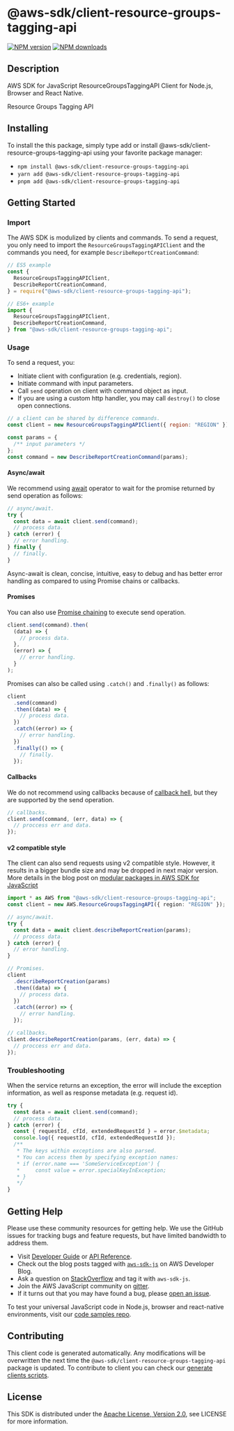 # @aws-sdk/client-resource-groups-tagging-api

[![NPM version](https://img.shields.io/npm/v/@aws-sdk/client-resource-groups-tagging-api/latest.svg)](https://www.npmjs.com/package/@aws-sdk/client-resource-groups-tagging-api)
[![NPM downloads](https://img.shields.io/npm/dm/@aws-sdk/client-resource-groups-tagging-api.svg)](https://www.npmjs.com/package/@aws-sdk/client-resource-groups-tagging-api)

## Description

AWS SDK for JavaScript ResourceGroupsTaggingAPI Client for Node.js, Browser and React Native.

<fullname>Resource Groups Tagging API</fullname>

## Installing

To install the this package, simply type add or install @aws-sdk/client-resource-groups-tagging-api
using your favorite package manager:

- `npm install @aws-sdk/client-resource-groups-tagging-api`
- `yarn add @aws-sdk/client-resource-groups-tagging-api`
- `pnpm add @aws-sdk/client-resource-groups-tagging-api`

## Getting Started

### Import

The AWS SDK is modulized by clients and commands.
To send a request, you only need to import the `ResourceGroupsTaggingAPIClient` and
the commands you need, for example `DescribeReportCreationCommand`:

```js
// ES5 example
const {
  ResourceGroupsTaggingAPIClient,
  DescribeReportCreationCommand,
} = require("@aws-sdk/client-resource-groups-tagging-api");
```

```ts
// ES6+ example
import {
  ResourceGroupsTaggingAPIClient,
  DescribeReportCreationCommand,
} from "@aws-sdk/client-resource-groups-tagging-api";
```

### Usage

To send a request, you:

- Initiate client with configuration (e.g. credentials, region).
- Initiate command with input parameters.
- Call `send` operation on client with command object as input.
- If you are using a custom http handler, you may call `destroy()` to close open connections.

```js
// a client can be shared by difference commands.
const client = new ResourceGroupsTaggingAPIClient({ region: "REGION" });

const params = {
  /** input parameters */
};
const command = new DescribeReportCreationCommand(params);
```

#### Async/await

We recommend using [await](https://developer.mozilla.org/en-US/docs/Web/JavaScript/Reference/Operators/await)
operator to wait for the promise returned by send operation as follows:

```js
// async/await.
try {
  const data = await client.send(command);
  // process data.
} catch (error) {
  // error handling.
} finally {
  // finally.
}
```

Async-await is clean, concise, intuitive, easy to debug and has better error handling
as compared to using Promise chains or callbacks.

#### Promises

You can also use [Promise chaining](https://developer.mozilla.org/en-US/docs/Web/JavaScript/Guide/Using_promises#chaining)
to execute send operation.

```js
client.send(command).then(
  (data) => {
    // process data.
  },
  (error) => {
    // error handling.
  }
);
```

Promises can also be called using `.catch()` and `.finally()` as follows:

```js
client
  .send(command)
  .then((data) => {
    // process data.
  })
  .catch((error) => {
    // error handling.
  })
  .finally(() => {
    // finally.
  });
```

#### Callbacks

We do not recommend using callbacks because of [callback hell](http://callbackhell.com/),
but they are supported by the send operation.

```js
// callbacks.
client.send(command, (err, data) => {
  // proccess err and data.
});
```

#### v2 compatible style

The client can also send requests using v2 compatible style.
However, it results in a bigger bundle size and may be dropped in next major version. More details in the blog post
on [modular packages in AWS SDK for JavaScript](https://aws.amazon.com/blogs/developer/modular-packages-in-aws-sdk-for-javascript/)

```ts
import * as AWS from "@aws-sdk/client-resource-groups-tagging-api";
const client = new AWS.ResourceGroupsTaggingAPI({ region: "REGION" });

// async/await.
try {
  const data = await client.describeReportCreation(params);
  // process data.
} catch (error) {
  // error handling.
}

// Promises.
client
  .describeReportCreation(params)
  .then((data) => {
    // process data.
  })
  .catch((error) => {
    // error handling.
  });

// callbacks.
client.describeReportCreation(params, (err, data) => {
  // proccess err and data.
});
```

### Troubleshooting

When the service returns an exception, the error will include the exception information,
as well as response metadata (e.g. request id).

```js
try {
  const data = await client.send(command);
  // process data.
} catch (error) {
  const { requestId, cfId, extendedRequestId } = error.$metadata;
  console.log({ requestId, cfId, extendedRequestId });
  /**
   * The keys within exceptions are also parsed.
   * You can access them by specifying exception names:
   * if (error.name === 'SomeServiceException') {
   *     const value = error.specialKeyInException;
   * }
   */
}
```

## Getting Help

Please use these community resources for getting help.
We use the GitHub issues for tracking bugs and feature requests, but have limited bandwidth to address them.

- Visit [Developer Guide](https://docs.aws.amazon.com/sdk-for-javascript/v3/developer-guide/welcome.html)
  or [API Reference](https://docs.aws.amazon.com/AWSJavaScriptSDK/v3/latest/index.html).
- Check out the blog posts tagged with [`aws-sdk-js`](https://aws.amazon.com/blogs/developer/tag/aws-sdk-js/)
  on AWS Developer Blog.
- Ask a question on [StackOverflow](https://stackoverflow.com/questions/tagged/aws-sdk-js) and tag it with `aws-sdk-js`.
- Join the AWS JavaScript community on [gitter](https://gitter.im/aws/aws-sdk-js-v3).
- If it turns out that you may have found a bug, please [open an issue](https://github.com/aws/aws-sdk-js-v3/issues/new/choose).

To test your universal JavaScript code in Node.js, browser and react-native environments,
visit our [code samples repo](https://github.com/aws-samples/aws-sdk-js-tests).

## Contributing

This client code is generated automatically. Any modifications will be overwritten the next time the `@aws-sdk/client-resource-groups-tagging-api` package is updated.
To contribute to client you can check our [generate clients scripts](https://github.com/aws/aws-sdk-js-v3/tree/main/scripts/generate-clients).

## License

This SDK is distributed under the
[Apache License, Version 2.0](http://www.apache.org/licenses/LICENSE-2.0),
see LICENSE for more information.
